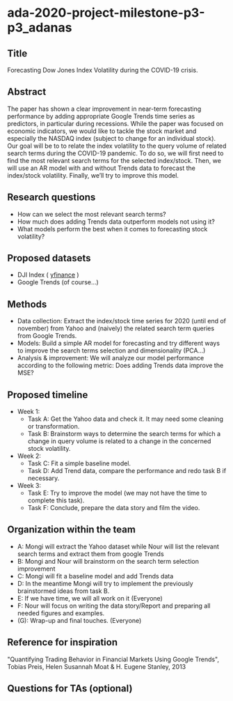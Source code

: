 # ada-2020-project-milestone-p3-p3_adanas

## Title
Forecasting Dow Jones Index Volatility during the COVID-19 crisis.

## Abstract
The paper has shown a clear improvement in near-term forecasting performance by adding appropriate Google Trends time series as predictors, in particular during recessions. While the paper was focused on economic indicators, we would like to tackle the stock market and especially the NASDAQ index (subject to change for an individual stock). Our goal will be to to relate the index volatility to the query volume of related search terms during the COVID-19 pandemic. To do so, we will first need to find the most relevant search terms for the selected index/stock. Then, we will use an AR model with and without Trends data to forecast the index/stock volatility. Finally, we’ll try to improve this model.

## Research questions
- How can we select the most relevant search terms?
- How much does adding Trends data outperform models not using it?
- What models perform the best when it comes to forecasting stock volatility?

## Proposed datasets
- DJI Index ( [yfinance](https://pypi.org/project/yfinance/) )
- Google Trends (of course…)

## Methods
- Data collection: Extract the index/stock time series for 2020 (until end of november) from Yahoo and (naively) the related search term queries from Google Trends.
- Models: Build a simple AR model for forecasting and try different ways to improve the search terms selection and dimensionality (PCA…)
- Analysis & improvement: We will analyze our model performance according to the following metric: Does adding Trends data improve the MSE?

## Proposed timeline
- Week 1:
    - Task A: Get the Yahoo data and check it. It may need some cleaning or transformation.
    - Task B: Brainstorm ways to determine the search terms for which a change in query volume is related to a change in the concerned stock volatility.
- Week 2:
    - Task C: Fit a simple baseline model.
    - Task D: Add Trend data, compare the performance and redo task B if necessary.
- Week 3:
    - Task E: Try to improve the model (we may not have the time to complete this task).
    - Task F: Conclude, prepare the data story and film the video.

## Organization within the team
- A: Mongi will extract the Yahoo dataset while Nour will list the relevant search terms and extract them from google Trends
- B: Mongi and Nour will brainstorm on the search term selection improvement
- C: Mongi will fit a baseline model and add Trends data 
- D: In the meantime Mongi will try to implement the previously brainstormed ideas from task B.
- E: If we have time, we will all work on it (Everyone)
- F: Nour will focus on writing the data story/Report and preparing all needed figures and examples.
- (G): Wrap-up and final touches. (Everyone)

## Reference for inspiration
"Quantifying Trading Behavior in Financial Markets Using Google Trends", Tobias Preis, Helen Susannah Moat & H. Eugene Stanley, 2013

## Questions for TAs (optional)
